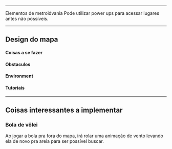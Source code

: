 
---

Elementos de metroidvania
Pode utilizar power ups para acessar lugares antes não possíveis.



---

## Design do mapa


#### Coisas a se fazer


#### Obstaculos



#### Environment



#### Tutoriais




---


## Coisas interessantes a implementar

### Bola de vôlei
Ao jogar a bola pra fora do mapa, irá rolar uma animação de vento levando ela de novo pra areia para ser possível buscar.


